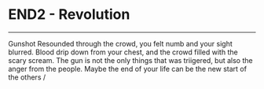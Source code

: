 # END2 - Revolution
---
Gunshot Resounded through the crowd, you felt numb and your sight blurred. Blood drip down from your chest, and the crowd filled with the scary scream. The gun is not the only things that was triigered, but also the anger from the people. Maybe the end of your life can be the new start of the others /